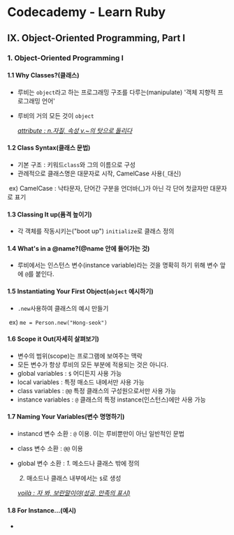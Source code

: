 # Codecademy - Learn Ruby

## Ⅸ. Object-Oriented Programming, Part Ⅰ

### 1. Object-Oriented Programming Ⅰ

#### 1.1 Why Classes?(클래스)

- 루비는 `object`라고 하는 프로그래밍 구조를 다루는(manipulate) '객체 지향적 프로그래밍 언어'
- 루비의 거의 모든 것이 `object`

  <u>*attribute : n.자질, 속성 v.~의 탓으로 돌리다*</u>

#### 1.2 Class Syntax(클래스 문법)

- 기본 구조 : 키워드`class`와 그의 이름으로 구성
- 관례적으로 클래스명은 대문자로 시작, CamelCase 사용(`_`대신)

​    ex) CamelCase : 낙타문자, 단어간 구분을 언더바(_)가 아닌 각 단어 첫글자만 대문자로 표기

#### 1.3 Classing It up(품격 높이기)

- 각 객체를 작동시키는("boot up") `initialize`로 클래스 정의

#### 1.4 What's in a @name?(@name 안에 들어가는 것)

- 루비에서는 인스턴스 변수(instance variable)라는 것을 명확히 하기 위해 변수 앞에 `@`를 붙인다.

#### 1.5 Instantiating Your First Object(`object` 예시하기)

- `.new`사용하여 클래스의 예시 만들기

​    ex) `me = Person.new("Hong-seok")`

#### 1.6 Scope it Out(자세히 살펴보기)

- 변수의 범위(scope)는 프로그램에 보여주는 맥락
- 모든 변수가 항상 루비의 모든 부분에 적용되는 것은 아니다.
- global variables : `$` 어디든지 사용 가능
- local variables : 특정 매소드 내에서만 사용 가능
- class variables : `@@` 특정 클래스의 구성원으로서만 사용 가능
- instance variables : `@` 클래스의 특정 instance(인스턴스)에만 사용 가능

#### 1.7 Naming Your Variables(변수 명명하기)

- instancd 변수 소환 : `@` 이용. 이는 루비뿐만이 아닌 일반적인 문법

- class 변수 소환 : `@@` 이용

- global 변수 소환 : *1.* 메소드나 클래스 밖에 정의

  ​			       *2.* 매소드나 클래스 내부에서는 `$`로 생성

  <u>*voilà : 자 봐, 보란말이야(성공, 만족의 표시)*</u>

#### 1.8 For Instance...(예시)

- 

